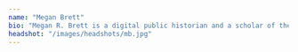 ```yaml
---
name: "Megan Brett"
bio: "Megan R. Brett is a digital public historian and a scholar of the early United States. She a Ph.D. in History from George Mason University. From 2014 through 2022 she was a Digital History Associate at RRCHNM."
headshot: "/images/headshots/mb.jpg"
---
```


